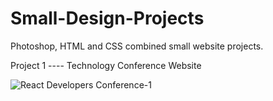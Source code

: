 # Small-Design-Projects
Photoshop, HTML and CSS combined small website projects. 

Project 1 ---- Technology Conference Website

![React Developers Conference-1](https://user-images.githubusercontent.com/26772146/139917906-680d2013-5ec7-4f17-b96c-b1e8ecf9a635.jpg)
